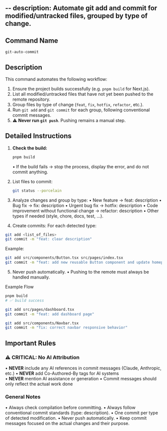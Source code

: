 --
description: Automate git add and commit for modified/untracked files, grouped by type of change.
--

## Command Name

`git-auto-commit`

## Description

This command automates the following workflow:

1. Ensure the project builds successfully (e.g. `pnpm build` for Next.js).
2. List all modified/untracked files that have not yet been pushed to the remote repository.
3. Group files by type of change (`feat`, `fix`, `hotfix`, `refactor`, etc.).
4. Run `git add` and `git commit` for each group, following conventional commit messages.
5. ⚠️ **Never run `git push`**. Pushing remains a manual step.

## Detailed Instructions

1. **Check the build:**

   ```bash
   pnpm build
   ```

   • If the build fails → stop the process, display the error, and do not commit anything.

2. List files to commit:

   ```bash
   git status --porcelain
   ```

3. Analyze changes and group by type:
   • New feature → feat: description
   • Bug fix → fix: description
   • Urgent bug fix → hotfix: description
   • Code improvement without functional change → refactor: description
   • Other types if needed (style, chore, docs, test, …).

4. Create commits:
   For each detected type:

```bash
git add <list_of_files>
git commit -m "feat: clear description"
```

Example:

```bash
git add src/components/Button.tsx src/pages/index.tsx
git commit -m "feat: add new reusable Button component and update homepage"
```

5. Never push automatically.
   • Pushing to the remote must always be handled manually.

Example Flow

```bash
pnpm build
# ✅ build success

git add src/pages/dashboard.tsx
git commit -m "feat: add dashboard page"

git add src/components/Navbar.tsx
git commit -m "fix: correct navbar responsive behavior"
```

## Important Rules

### ⚠️ CRITICAL: No AI Attribution

• **NEVER** include any AI references in commit messages (Claude, Anthropic, etc.)
• **NEVER** add Co-Authored-By tags for AI systems  
• **NEVER** mention AI assistance or generation
• Commit messages should only reflect the actual work done

### General Notes

• Always check compilation before committing.
• Always follow conventional commit standards (type: description).
• One commit per type of detected modification.
• Never push automatically.
• Keep commit messages focused on the actual changes and their purpose.
